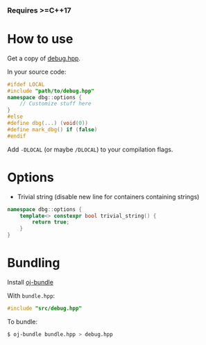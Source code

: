### Requires >=C++17
# How to use
Get a copy of [debug.hpp](https://github.com/imsuck/cpp-dbg/blob/main/debug.hpp).

In your source code:
```cpp
#ifdef LOCAL
#include "path/to/debug.hpp"
namespace dbg::options {
    // Customize stuff here
}
#else
#define dbg(...) (void(0))
#define mark_dbg() if (false)
#endif
```
Add `-DLOCAL` (or maybe `/DLOCAL`) to your compilation flags.

# Options
- Trivial string (disable new line for containers containing strings)
```cpp
namespace dbg::options {
    template<> constexpr bool trivial_string() {
        return true;
    }
}
```

# Bundling
Install [oj-bundle](https://github.com/online-judge-tools/verification-helper)

With `bundle.hpp`:
```cpp
#include "src/debug.hpp"
```
To bundle:
```sh
$ oj-bundle bundle.hpp > debug.hpp
```
